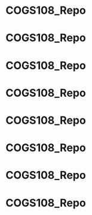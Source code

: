 # COGS108_Repo
# COGS108_Repo
# COGS108_Repo
# COGS108_Repo
# COGS108_Repo
# COGS108_Repo
# COGS108_Repo
# COGS108_Repo
